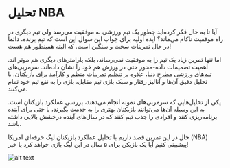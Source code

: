 # تحلیل NBA

آیا تا به حال فکر کرده‌اید چطور یک تیم ورزشی به موفقیت می‌رسد ولی تیم دیگری در راه موفقیت ناکام می‌ماند؟ ایده اولیه برای جواب این سوال این است که تیم برنده، دائما در حال تمرینات سخت و سنگین است. که البته همینطور هم هست!

اما تنها تمرین زیاد یک تیم را به موفقیت نمی‌رساند، بلکه پارامترهای دیگری هم موثر اند. اهمیت تصمیمات داده-محور حتی در ورزش هم خود را نشان داده‌اند. سرمربی‌های تیم‌های ورزشی مطرح دنیا، علاوه بر تنظیم تمرینات منظم و کارآمد برای بازیکنان، با تحلیل دقیق آن‌ها و آنالیز رفتار و سبک بازی تیم مقابل، بازی را به نفع تیم خود تمام می‌کنند.

یکی از تحلیل‌هایی که سرمربی‌های نمونه انجام می‌دهند، بررسی عملکرد بازیکنان است. به این وسیله آن‌ها می‌توانند بازیکنان بهتری را به خدمت بگیرند، یا حتی برای آینده برنامه‌ریزی کنند و افرادی را جذب تیم کنند که در سال‌های آینده درخشش بالایی داشته باشد.

حال در این تمرین قصد داریم با تحلیل عملکرد بازیکنان لیگ حرفه‌ای امریکا (NBA) پیشبینی کنیم آیا یک بازیکن برای ۵ سال در این لیگ بازی خواهد کرد یا خیر!

![alt text](https://quera.org/qbox/view/jZXsu5IlO6/bp-miller-jshW04uzun8-unsplash.jpg?raw=true)
